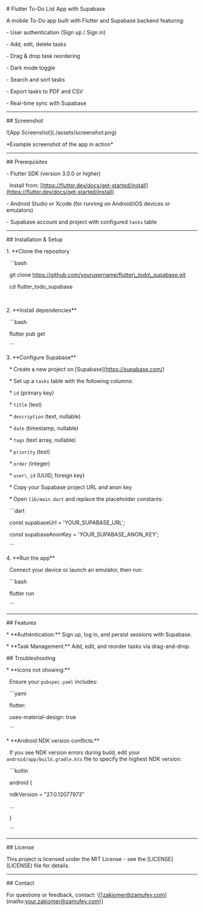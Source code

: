 \# Flutter To-Do List App with Supabase



A mobile To-Do app built with Flutter and Supabase backend featuring:



\- User authentication (Sign up / Sign in)

\- Add, edit, delete tasks

\- Drag \& drop task reordering

\- Dark mode toggle

\- Search and sort tasks

\- Export tasks to PDF and CSV

\- Real-time sync with Supabase



---



\## Screenshot



!\[App Screenshot](./assets/screenshot.png)  

\*Example screenshot of the app in action\*



---



\## Prerequisites



\- Flutter SDK (version 3.0.0 or higher)  

&nbsp; Install from: \[https://flutter.dev/docs/get-started/install](https://flutter.dev/docs/get-started/install)

\- Android Studio or Xcode (for running on Android/iOS devices or emulators)

\- Supabase account and project with configured `tasks` table



---



\## Installation \& Setup



1\. \*\*Clone the repository

&nbsp;  ```bash

&nbsp;  git clone https://github.com/yourusername/flutter\_todo\_supabase.git

&nbsp;  cd flutter\_todo\_supabase

&nbsp;  

2\. \*\*Install dependencies\*\*



&nbsp;  ```bash

&nbsp;  flutter pub get

&nbsp;  ```



3\. \*\*Configure Supabase\*\*



&nbsp;  \* Create a new project on \[Supabase](https://supabase.com/)

&nbsp;  \* Set up a `tasks` table with the following columns:



&nbsp;    \* `id` (primary key)

&nbsp;    \* `title` (text)

&nbsp;    \* `description` (text, nullable)

&nbsp;    \* `date` (timestamp, nullable)

&nbsp;    \* `tags` (text array, nullable)

&nbsp;    \* `priority` (text)

&nbsp;    \* `order` (integer)

&nbsp;    \* `user\_id` (UUID, foreign key)

&nbsp;  \* Copy your Supabase project URL and anon key

&nbsp;  \* Open `lib/main.dart` and replace the placeholder constants:



&nbsp;  ```dart

&nbsp;  const supabaseUrl = 'YOUR\_SUPABASE\_URL';

&nbsp;  const supabaseAnonKey = 'YOUR\_SUPABASE\_ANON\_KEY';

&nbsp;  ```



4\. \*\*Run the app\*\*



&nbsp;  Connect your device or launch an emulator, then run:



&nbsp;  ```bash

&nbsp;  flutter run

&nbsp;  ```



---



\## Features



\* \*\*Authentication:\*\* Sign up, log in, and persist sessions with Supabase.

\* \*\*Task Management:\*\* Add, edit, and reorder tasks via drag-and-drop.



\## Troubleshooting



\* \*\*Icons not showing:\*\*

&nbsp; Ensure your `pubspec.yaml` includes:



&nbsp; ```yaml

&nbsp; flutter:

&nbsp;   uses-material-design: true

&nbsp; ```



\* \*\*Android NDK version conflicts:\*\*

&nbsp; If you see NDK version errors during build, edit your `android/app/build.gradle.kts` file to specify the highest NDK version:



&nbsp; ```kotlin

&nbsp; android {

&nbsp;     ndkVersion = "27.0.12077973"

&nbsp;     ...

&nbsp; }

&nbsp; ```



---



\## License



This project is licensed under the MIT License - see the \[LICENSE](LICENSE) file for details.



---



\## Contact



For questions or feedback, contact: \\\[\[zakiomer@zamufey.com](mailto:your.zakiomer@zamufey.com)]



